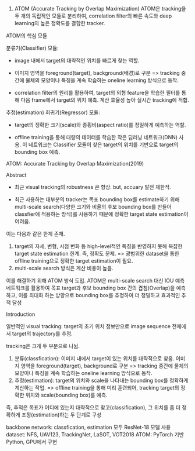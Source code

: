 1. ATOM (Accurate Tracking by Overlap Maximization)
ATOM은 tracking을 두 개의 독립적인 모듈로 분리하여, correlation filter의 빠른 속도와 deep learning의 높은 정확도를 결합한 tracker.

ATOM의 핵심 모듈

분류기(Classifier) 모듈:

- image 내에서 target의 대략적인 위치를 빠르게 찾는 역할.

- 이미지 영역을 foreground(target), background(배경)로 구분
=> tracking 중간에 물체의 모양이나 특징을 계속 학습하는 oneline learning 방식으로 동작.

- correlation filter의 원리를 활용하여, target의 외형 feature을 학습한 필터를 통해 다음 frame에서 target의 위치 예측. 계산 효율성 높아 실시간 tracking에 적합.

추정(estimation) 회귀기(Regressor) 모듈:

- target의 정확한 크기(scale)와 종횡비(aspect ratio)를 정밀하게 예측하는 역할.

- offline training을 통해 대량의 데이터를 학습한 작은 딥러닝 네트워크(DNN) 사용. 이 네트워크는 Classifier 모듈이 찾은 target의 위치를 기반으로 target의 bounding box 예측.

ATOM: Accurate Tracking by Overlap Maximization(2019)

Abstract

- 최근 visual tracking의 robustness 큰 향상. but, accuary 발전 제한적.

- 최근 사용하는 대부분의 tracker는 목표 bounding box를 estimate하기 위해 multi-scale search(다양한 크기와 비율의 후보 bounding box를 만들어 classfier에 적용하는 방식)를 사용하기 때문에 정확한 target state estimation이 어려움.

이는 다음과 같은 한계 존재.
1. target의 자세, 변형, 시점 변화 등 high-level적인 특징을 반영하지 못해 복잡한 target state estimation 한계. 즉, 정확도 문제.
=> 광범위한 dataset을 통한 offline training으로 정확한 target estimation이 필요.
2. multi-scale search 방식은 계산 비용이 높음.

이를 해결하기 위해 ATOM 방식 도입.
ATOM은 multi-scale search 대신 IOU 예측 네트워크를 활용하여 목표 target과 후보 bounding box 간의 겹침(Overlap)을 예측하고, 이를 최대화 하는 방향으로 bounding box를 추정하여 더 정밀하고 효과적인 추적 달성

Introduction

일반적인 visual tracking: target의 초기 위치 정보만으로 image sequence 전체에서 target의 trajectory를 추정.

tracking은 크게 두 부분으로 나뉨.
1. 분류(classfication): 이미지 내에서 target이 있는 위치를 대략적으로 찾음. 이미지 영역을 foreground(target), background로 구분
=> tracking 중간에 물체의 모양이나 특징을 계속 학습하는 oneline learning 방식으로 동작.
2. 추정(estimation): target의 위치와 scale을 나타내는 bounding box를 정확하게 계산하는 작업.
=> offline training을 통해 미리 훈련되어, tracking target의 정확한 위치와 scale(bounding box)를 예측.

즉, 추적은 목표가 어디에 있는지 대략적으로 찾고(classification), 그 위치를 좀 더 정확하게 조정(estimation)하는 두 단계로 구성

backbone network: classfication, estimation 모두 ResNet-18 모델 사용
dataset: NFS, UAV123, TrackingNet, LaSOT, VOT2018
ATOM: PyTorch 기반 Python, GPU에서 구현